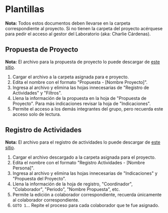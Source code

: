   # Plantillas 
  
**Nota:** Todos estos documentos deben llevarse en la carpeta correspondiente al proyecto. Si no tienen la carpeta del proyecto 
acérquese para pedir el acceso al gestor del Laboratorio (aka: Charlie Cárdenas). 
  
  
## Propuesta de Proyecto 
  
**Nota:** El archivo para la propuesta de proyecto lo puede descargar de [este sitio](/GUIDELINES/FormatoRegistroActividades.xlsx). 
  
1. Cargar el archivo a la carpeta asignada para e proyecto. 
2. Edita el nombre con el formato "Propuesta - [Nombre Proyecto]". 
3. Ingresa al archivo y elimina las hojas innecesarias de "Registro de Actividades" y "Filtros". 
4. Llena la información de la propuesta en la hoja de "Propuesta de Proyecto". Para más indicaciones revisar la hoja de "Indicaciones". 
5. Permite el acceso a los demás integrantes del grupo, pero recuerda este acceso solo de lectura. 
  
## Registro de Actividades 
  
**Nota:** El archivo para el registro de actividades lo puede descargar de [este sitio](/GUIDELINES/FormatoRegistroActividades.xlsx). 
  
1. Cargar el archivo descargado a la carpeta asignada para el proyecto. 
2. Edita el nombre con el formato "Registro Actividades - [Nombre Persona]". 
3. Ingresa al archivo y elimina las hojas innecesarias de "Indicaciones" y "Propuesta del Proyecto". 
4. Llena la información de la hoja de registro, "Coordinador", "Colaborador", "Periodo", "Nombre Propuesta", etc. 
5. Permite la edición a colaborador correspondiente, recuerda únicamente al colaborador correspondiente. 
6. `GOTO 1`... Repite el proceso para cada colaborador que te fue asignado. 
  
